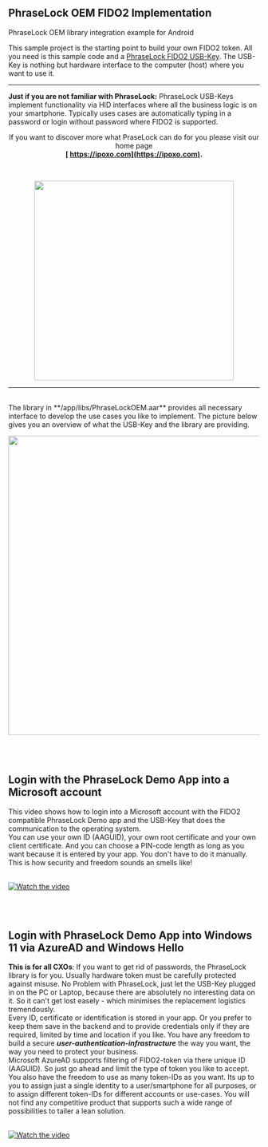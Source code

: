 ## PhraseLock OEM FIDO2 Implementation
PhraseLock OEM library integration example for Android


This sample project is the starting point to build your own FIDO2 token. All you need is this sample code and a [PhraseLock FIDO2 USB-Key](https://ipoxo.com/?page_id=736). The USB-Key is nothing but hardware interface to the computer (host) where you want to use it. 

<hr/>

 **Just if you are not familiar with PhraseLock:** PhraseLock USB-Keys implement functionality via HID interfaces where all the business logic is on your smartphone. Typically uses cases are automatically typing in a password or login without password where FIDO2 is supported.
 <br/>

<div align="center">

If you want to discover more what PraseLock can do for you please visit our home page <br> **[ https://ipoxo.com](https://ipoxo.com).**

</div>

<br/>
<p align="center">
<img width="400px" src="https://ipoxo.com/wp_ipx/postimg/oem/SSD005_Black_Group.png"
     style="margin:0px auto;" />
</p>
<hr/>
<br/>
 The library in **/app/libs/PhraseLockOEM.aar** provides all necessary interface to develop the use cases you like to implement. The picture below gives you an overview of what the USB-Key and the library are providing.
<br/>
<p align="center">
<img width="600px" src="https://ipoxo.com/wp_ipx/postimg/oem/OEM_Blockdiagramm.png" style="margin:0px auto;" />
</p>

<br/><br/>
## Login with the PhraseLock Demo App into a Microsoft account
This video shows how to login into a Microsoft account with the FIDO2 compatible PhraseLock Demo app and the USB-Key that does the communication to the operating system.<br/>
You can use your own ID (AAGUID), your own root certificate and your own client certificate. And you can choose a PIN-code length as long as you want because it is entered by your app. You don't have to do it manually. This is how security and freedom sounds an smells like! 
<br/>
<br/>

[![Watch the video](https://ipoxo.com/video/PhraseLock2.jpg)](https://ipoxo.com/video/PhraseLock2.mp4)


<br/><br/>
## Login with PhraseLock Demo App into Windows 11 via AzureAD and Windows Hello
__This is for all CXOs__: If you want to get rid of passwords, the PhraseLock library is for you. Usually hardware token must be carefully protected against misuse. No Problem with PhraseLock, just let the USB-Key plugged in on the PC or Laptop, because there are absolutely no interesting data on it. So it can't get lost easely - which minimises the replacement logistics tremendously. <br/>
Every ID, certificate or identification is stored in your app. Or you prefer to keep them save in the backend and to provide credentials only if they are required, limited by time and location if you like. You have any freedom to build a secure __*user-authentication-infrastructure*__ the way you want, the way you need to protect your business.
<br/>
Microsoft AzureAD supports filtering of FIDO2-token via there unique ID (AAGUID). So just go ahead and limit the type of token you like to accept. 
You also have the freedom to use as many token-IDs as you want. Its up to you to assign just a single identity to a user/smartphone for all purposes, or to assign different token-IDs for different accounts or use-cases. You will not find any competitive product that supports such a wide range of possibilities to tailer a lean solution.
<br/>
<br/>

[![Watch the video](https://ipoxo.com/video/PhraseLock1.jpg)](https://ipoxo.com/video/PhraseLock1.mp4)

